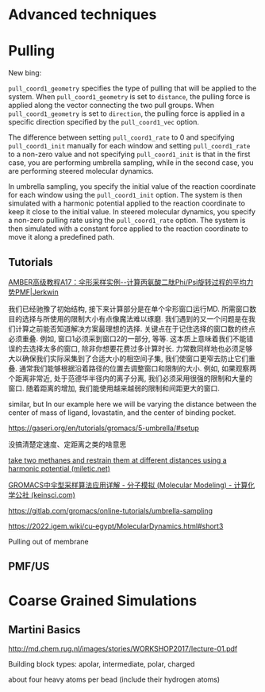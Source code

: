 # Advanced techniques

# Pulling

New bing:

`pull_coord1_geometry` specifies the type of pulling that will be applied to the system. When `pull_coord1_geometry` is set to `distance`, the pulling force is applied along the vector connecting the two pull groups. When `pull_coord1_geometry` is set to `direction`, the pulling force is applied in a specific direction specified by the `pull_coord1_vec` option.

The difference between setting `pull_coord1_rate` to 0 and specifying `pull_coord1_init` manually for each window and setting `pull_coord1_rate` to a non-zero value and not specifying `pull_coord1_init` is that in the first case, you are performing umbrella sampling, while in the second case, you are performing steered molecular dynamics.

In umbrella sampling, you specify the initial value of the reaction coordinate for each window using the `pull_coord1_init` option. The system is then simulated with a harmonic potential applied to the reaction coordinate to keep it close to the initial value. In steered molecular dynamics, you specify a non-zero pulling rate using the `pull_coord1_rate` option. The system is then simulated with a constant force applied to the reaction coordinate to move it along a predefined path.



## Tutorials

[AMBER高级教程A17：伞形采样实例--计算丙氨酸二肽Phi/Psi旋转过程的平均力势PMF|Jerkwin](https://jerkwin.github.io/2018/04/26/AMBER高级教程A17-伞形采样实例-计算丙氨酸二肽Phi-Psi旋转过程的平均力势PMF/)

我们已经驰豫了初始结构, 接下来计算部分是在单个伞形窗口运行MD. 所需窗口数目的选择与所使用的限制大小有点像魔法难以琢磨. 我们遇到的又一个问题是在我们计算之前能否知道解决方案最理想的选择. 关键点在于记住选择的窗口数的终点必须重叠. 例如, 窗口1必须采到窗口2的一部分, 等等. 这本质上意味着我们不能错误的去选择太多的窗口, 除非你想要花费过多计算时长. 力常数同样地也必须足够大以确保我们实际采集到了合适大小的相空间子集, 我们使窗口更窄去防止它们重叠. 通常我们能够根据沿着路径的位置去调整窗口和限制的大小. 例如, 如果观察两个距离非常近, 处于范德华半径内的离子分离, 我们必须采用很强的限制和大量的窗口. 随着距离的增加, 我们能使用越来越弱的限制和间距更大的窗口.

similar, but In our example here we will be varying the distance between the center of mass of ligand, lovastatin,
and the center of binding pocket.

https://gaseri.org/en/tutorials/gromacs/5-umbrella/#setup

没搞清楚定速度、定距离之类的啥意思





[take two methanes and restrain them at different distances using a harmonic potential (miletic.net)](https://group.miletic.net/en/tutorials/gromacs/5-umbrella/#parameter-files)



[GROMACS中伞型采样算法应用详解 - 分子模拟 (Molecular Modeling) - 计算化学公社 (keinsci.com)](http://bbs.keinsci.com/thread-36490-1-1.html)



https://gitlab.com/gromacs/online-tutorials/umbrella-sampling



https://2022.igem.wiki/cu-egypt/MolecularDynamics.html#short3



Pulling out of membrane



## PMF/US











# Coarse Grained Simulations





## Martini Basics

http://md.chem.rug.nl/images/stories/WORKSHOP2017/lecture-01.pdf



Building block types: apolar, intermediate, polar, charged

about four heavy atoms per bead (include their hydrogen atoms)











